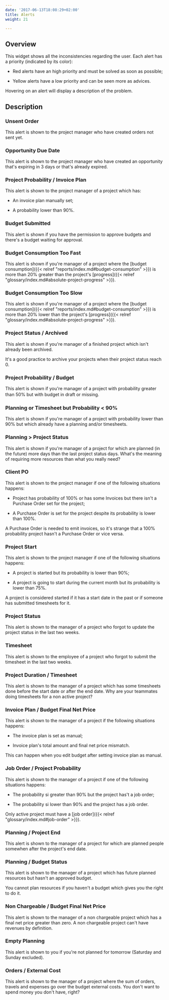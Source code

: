 ```yaml
---
date: '2017-06-13T18:08:29+02:00'
title: Alerts
weight: 21

---
```



## Overview

This widget shows all the inconsistencies regarding the user. Each alert has a priority (indicated by its color):

* Red alerts have an high priority and must be solved as soon as possible;

* Yellow alerts have a low priority and can be seen more as advices.

Hovering on an alert will display a description of the problem.

## Description

### Unsent Order

This alert is shown to the project manager who have created orders not sent yet.

### Opportunity Due Date

This alert is shown to the project manager who have created an opportunity that's expiring in 3 days or that's already expired.

### Project Probability / Invoice Plan

This alert is shown to the project manager of a project which has:

* An invoice plan manually set;

* A probability lower than 90%.

### Budget Submitted

This alert is shown if you have the permission to approve budgets and there's a budget waiting for approval.

### Budget Consumption Too Fast

This alert is shown if you're manager of a project where the [budget consumption]({{< relref "reports/index.md#budget-consumption" >}}) is more than 20% greater than the project's [progress]({{< relref "glossary/index.md#absolute-project-progress" >}}).

### Budget Consumption Too Slow

This alert is shown if you're manager of a project where the [budget consumption]({{< relref "reports/index.md#budget-consumption" >}}) is more than 20% lower than the project's [progress]({{< relref "glossary/index.md#absolute-project-progress" >}}).

### Project Status / Archived

This alert is shown if you're manager of a finished project which isn't already been archived.

It's a good practice to archive your projects when their project status reach 0.

### Project Probability / Budget

This alert is shown if you're manager of a project with probability greater than 50% but with budget in draft or missing.<span style="font-size: 1rem;">&nbsp;</span>

### Planning or Timesheet but Probability < 90%

This alert is shown if you're manager of a project with probability lower than 90% but which already have a planning and/or timesheets.

### Planning > Project Status

This alert is shown if you're manager of a project for which are planned (in the future) more days than the last project status days. What's the meaning of requiring more resources than what you really need?

### Client PO

This alert is shown to the project manager if one of the following situations happens:

* Project has probability of 100% or has some Invoices but there isn't a Purchase Order set for the project;

* A Purchase Order is set for the project despite its probability is lower than 100%.

A Purchase Order is needed to emit invoices, so it's strange that a 100% probability project hasn't a Purchase Order or vice versa.

### Project Start

This alert is shown to the project manager if one of the following situations happens:

* A project is started but its probability is lower than 90%;

* A project is going to start during the current month but its probability is lower than 75%.

A project is considered started if it has a start date in the past or if someone has submitted timesheets for it.

### Project Status

This alert is shown to the manager of a project who forgot to update the project status in the last two weeks.

### Timesheet

This alert is shown to the employee of a project who forgot to submit the timesheet in the last two weeks.

### Project Duration / Timesheet

This alert is shown to the manager of a project which has some timesheets done before the start date or after the end date. Why are your teammates doing timesheets for a non active project?

### Invoice Plan / Budget Final Net Price

This alert is shown to the manager of a project if the following situations happens:

* The invoice plan is set as manual;

* Invoice plan's total amount and final net price mismatch.

This can happen when you edit budget after setting invoice plan as manual.

### Job Order / Project Probability

This alert is shown to the manager of a project if one of the following situations happens:

* The probability si greater than 90% but the project has't a job order;

* The probability si lower than 90% and the project has a job order.

Only active project must have a [job order]({{< relref "glossary/index.md#job-order" >}}).

### Planning / Project End

This alert is shown to the manager of a project for which are planned people somewhen after the project's end date.

### Planning / Budget Status

This alert is shown to the manager of a project which has future planned resources but hasn't an approved budget.

You cannot plan resources if you haven't a budget which gives you the right to do it.

### Non Chargeable / Budget Final Net Price

This alert is shown to the manager of a non chargeable project which has a final net price greater than zero. A non chargeable project can't have revenues by definition.

### Empty Planning

This alert is shown to you if you're not planned for tomorrow (Saturday and Sunday excluded).

### Orders / External Cost

This alert is shown to the manager of a project where the sum of orders, travels and expenses go over the budget external costs. You don't want to spend money you don't have, right?